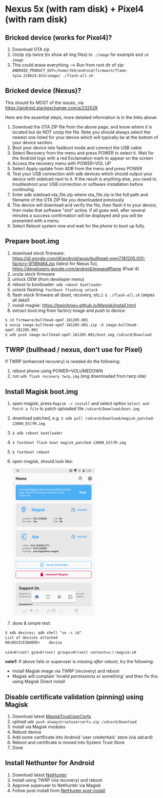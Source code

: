 Nexus 5x (with ram disk) + Pixel4 (with ram disk)
=================================================

## Bricked device (works for Pixel4)?
1. Download OTA zip
1. Unzip zip twice (to show all img files) to `./image` for example and `cd image`
1. This could erase everything --> Run from root dir of zip: `ANDROID_PRODUCT_OUT=/home/tk0/android/firmware/flame-tp1a.220624.014/image/ ./flash-all.sh`

## Bricked device (Nexus)?
This should fix MOST of the issues, via https://android.stackexchange.com/a/232528

Here are the essential steps, more detailed information is in the links above:

1. Download the OTA ZIP file from the above page, and know where it is located but do NOT unzip the file. Note you should always select the newest one listed for your device which will typically be at the bottom of your device section.
1. Boot your device into fastboot mode and connect the USB cable
1. Select Recovery from the menu and press POWER to select it. Wait for the Android logo with a red Exclamation mark to appear on the screen
1. Access the recovery menu with POWER+VOL UP
1. Select Apply update from ADB from the menu and press POWER
1. Test your USB connection with adb devices which should output your device with sideload next to it. If the result is anything else, you need to troubleshoot your USB connection or software installation before continuing.
1. Enter adb sideload ota_file.zip where ota_file.zip is the full path and filename of the OTA ZIP file you downloaded previously
1. The device will download and verify the file, then flash it to your device, then make that software "slot" active. If all goes well, after several minutes a success confirmation will be displayed and you will be presented with a menu.
1. Select Reboot system now and wait for the phone to boot up fully.

## Prepare boot.img
1. download stock firmware: https://dl.google.com/dl/android/aosp/bullhead-opm7.181205.001-factory-5f189d84.zip (latest for Nexus 5x), https://developers.google.com/android/images#flame (Pixel 4)
1. unzip stock firmware
1. unlock OEM (from developer menu)
1. reboot to bootloader: `adb reboot bootloader`
1. unlock flashing: `fastboot flashing unlock`
1. flash stock firmware all (boot, recovery, etc.): `$ ./flash-all.sh` (wipes all data!)
1. install magisk: https://topjohnwu.github.io/Magisk/install.html
1. extract boot.img from factory image and push to device:

```
$ cd firmware/bullhead-opm7.181205.001
$ unzip image-bullhead-opm7.181205.001.zip -d image-bullhead-opm7.181205.001
$ adb push image-bullhead-opm7.181205.001/boot.img /sdcard/Download
```

## TWRP (bullhead / nexus, don't use for Pixel)
If TWRP (enhanced recovery) is needed do the following:
1. reboot phone using POWER+VOLUMEDOWN
1. run `adb flash recovery twrp.img` (img downloaded from twrp site)

## Install Magisk boot.img
1. open magisk, press `Magisk -> install` and select option `Select and Patch a file` to patch uploaded file `/sdcard/Download/boot.img`
1. download patched, e.g. `$ adb pull /sdcard/Download/magisk_patched-23000_ESlfM.img`
1. `$ adb reboot bootloader`
1. `$ fastboot flash boot magisk_patched-23000_ESlfM.img`
1. `$ fastboot reboot`
1. open magisk, should look like:

    ![screenshot](magisk.png)

1. done & simple test:
```
$ adb devices; adb shell "su -c id"
List of devices attached
00<DEVICEIDHERE>	device

uid=0(root) gid=0(root) groups=0(root) context=u:r:magisk:s0

```
**note1:** If above fails or superuser is missing _after reboot_, try the following:
* Install Magisk image via TWRP (recovery) and reboot
* Magisk will complain 'invalid permissions or something' and then fix this using Magisk Direct install

## Disable certificate validation (pinning) using Magisk
1. Download latest [ MagiskTrustUserCerts](https://github.com/NVISOsecurity/MagiskTrustUserCerts)
1. upload `adb push alwaystrustusercerts.zip /sdcard/Download`
1. Install via Magisk modules
1. Reboot device
1. Add some certificate into Android 'user credentials' store (via sdcard)
1. Reboot and certificate is moved into System Trust Store
1. Done

## Install Nethunter for Android
1. Download latest [NetHunter](https://www.kali.org/docs/nethunter/)
1. Install using TWRP (via recovery) and reboot
1. Approve superuser to NetHunter via Magisk
1. Follow post-install from [NetHunter post-install](https://www.kali.org/docs/nethunter/)
